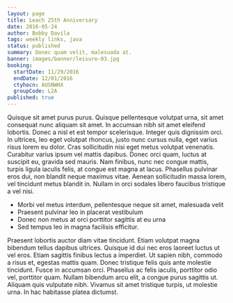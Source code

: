 ```yaml
---
layout: page
title: Leach 25th Anniversary
date: 2016-05-24
author: Bobby Davila
tags: weekly links, java
status: published
summary: Donec quam velit, malesuada at.
banner: images/banner/leisure-03.jpg
booking:
  startDate: 11/29/2016
  endDate: 12/01/2016
  ctyhocn: AUSNWHX
  groupCode: L2A
published: true
---
```

Quisque sit amet purus purus. Quisque pellentesque volutpat urna, sit amet consequat nunc aliquam sit amet. In accumsan nibh sit amet eleifend lobortis. Donec a nisl et est tempor scelerisque. Integer quis dignissim orci. In ultrices, leo eget volutpat rhoncus, justo nunc cursus nulla, eget varius risus lorem eu dolor. Cras sollicitudin nisi eget metus volutpat venenatis. Curabitur varius ipsum vel mattis dapibus. Donec orci quam, luctus at suscipit eu, gravida sed mauris. Nam finibus, nunc nec congue mattis, turpis ligula iaculis felis, at congue est magna at lacus. Phasellus pulvinar eros dui, non blandit neque maximus vitae. Aenean sollicitudin massa lorem, vel tincidunt metus blandit in. Nullam in orci sodales libero faucibus tristique a vel nisi.

* Morbi vel metus interdum, pellentesque neque sit amet, malesuada velit
* Praesent pulvinar leo in placerat vestibulum
* Donec non metus at orci porttitor sagittis at eu urna
* Sed tempus leo in magna facilisis efficitur.

Praesent lobortis auctor diam vitae tincidunt. Etiam volutpat magna bibendum tellus dapibus ultrices. Quisque id dui nec eros laoreet luctus ut vel eros. Etiam sagittis finibus lectus a imperdiet. Ut sapien nibh, commodo a risus et, egestas mattis quam. Donec tristique felis quis ante molestie tincidunt. Fusce in accumsan orci. Phasellus ac felis iaculis, porttitor odio vel, porttitor quam. Nullam bibendum arcu elit, a congue purus sagittis ut. Aliquam quis vulputate nibh. Vivamus sit amet tristique turpis, ut molestie urna. In hac habitasse platea dictumst.
